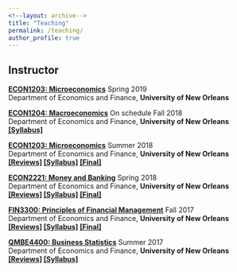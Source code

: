 ```yaml
---
<!--layout: archive-->
title: "Teaching"
permalink: /teaching/
author_profile: true
---
```

## Instructor

<!--<b>[Student Comments [PDF]](/files/studentcomment.pdf)</b>-->
<!--<b>[Teaching Statement [PDF]](/files/teaching.pdf)</b>-->

<b>[ECON1203: Microeconomics](http://www.uno.edu/registrar/catalog/1617catalog/courses-of-instruction/ECON.aspx)</b> Spring 2019<br>
Department of Economics and Finance, <b>University of New Orleans</b><br>


<b>[ECON1204: Macroeconomics](http://www.uno.edu/registrar/catalog/1617catalog/courses-of-instruction/ECON.aspx)</b> On schedule Fall 2018<br>
Department of Economics and Finance, <b>University of New Orleans</b><br>
<b>[[Syllabus]](/files/syllabusecon1204.pdf)</b>

<b>[ECON1203: Microeconomics](http://www.uno.edu/registrar/catalog/1617catalog/courses-of-instruction/ECON.aspx)</b> Summer 2018<br>
Department of Economics and Finance, <b>University of New Orleans</b><br>
<b>[[Reviews]](econ1203) [[Syllabus]](/files/syllabusecon1203.pdf) [[Final]](/files/finalecon1203.pdf)</b>

<b>[ECON2221: Money and Banking](http://www.uno.edu/registrar/catalog/1617catalog/courses-of-instruction/ECON.aspx)</b> Spring 2018<br>
Department of Economics and Finance, <b>University of New Orleans</b><br>
<b>[[Reviews]](econ2221) [[Syllabus]](/files/syllabusecon2221.pdf) [[Final]](/files/finalecon2221.pdf)</b>

<b>[FIN3300: Principles of Financial Management](http://www.uno.edu/registrar/catalog/1617catalog/courses-of-instruction/FIN.aspx)</b> Fall 2017<br>
Department of Economics and Finance, <b>University of New Orleans</b><br>
<b>[[Reviews]](fin3300) [[Syllabus]](/files/syllabusfin3300.pdf) [[Final]](/files/finalfin3300.pdf)</b>

<b>[QMBE4400: Business Statistics](http://www.uno.edu/registrar/catalog/1617catalog/courses-of-instruction/QMBE.aspx)</b> Summer 2017<br>
Department of Economics and Finance, <b>University of New Orleans</b><br>
<b>[[Reviews]](qmbe4400) [[Syllabus]](/files/syllabusqmbe4400.pdf)</b>
